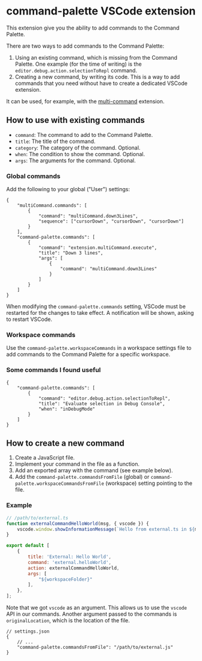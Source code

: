 # command-palette VSCode extension

This extension give you the ability to add commands to the Command Palette.

There are two ways to add commands to the Command Palette:

1. Using an existing command, which is missing from the Command Palette. One example (for the time of writing) is the `editor.debug.action.selectionToRepl` command.
1. Creating a new command, by writing its code. This is a way to add commands that you need without have to create a dedicated VSCode extension.

It can be used, for example, with the [multi-command](https://marketplace.visualstudio.com/items?itemName=ryuta46.multi-command) extension.

## How to use with existing commands

-   `command`: The command to add to the Command Palette.
-   `title`: The title of the command.
-   `category`: The category of the command. Optional.
-   `when`: The condition to show the command. Optional.
-   `args`: The arguments for the command. Optional.

### Global commands

Add the following to your global ("User") settings:

```jsonc
{
    "multiCommand.commands": [
        {
            "command": "multiCommand.down3Lines",
            "sequence": ["cursorDown", "cursorDown", "cursorDown"]
        }
    ],
    "command-palette.commands": [
        {
            "command": "extension.multiCommand.execute",
            "title": "Down 3 lines",
            "args": [
                {
                    "command": "multiCommand.down3Lines"
                }
            ]
        }
    ]
}
```

When modifying the `command-palette.commands` setting, VSCode must be restarted for the changes to take effect.
A notification will be shown, asking to restart VSCode.

### Workspace commands

Use the `command-palette.workspaceCommands` in a workspace settings file to add commands to the Command Palette for a specific workspace.

### Some commands I found useful

```jsonc
{
    "command-palette.commands": [
        {
            "command": "editor.debug.action.selectionToRepl",
            "title": "Evaluate selection in Debug Console",
            "when": "inDebugMode"
        }
    ]
}
```

## How to create a new command

1. Create a JavaScript file.
1. Implement your command in the file as a function.
1. Add an exported array with the command (see example below).
1. Add the `command-palette.commandsFromFile` (global) or `command-palette.workspaceCommandsFromFile` (workspace) setting pointing to the file.

### Example

```javascript
// /path/to/external.ts
function externalCommandHelloWorld(msg, { vscode }) {
    vscode.window.showInformationMessage(`Hello from external.ts in ${msg}!`);
}

export default [
    {
        title: 'External: Hello World',
        command: 'external.helloWorld',
        action: externalCommandHelloWorld,
        args: [
            "${workspaceFolder}"
        ],
    },
];
```

Note that we got `vscode` as an argument. This allows us to use the `vscode` API in our commands.
Another argument passed to the commands is `originalLocation`, which is the location of the file.

```jsonc
// settings.json
{
    // ...
    "command-palette.commandsFromFile": "/path/to/external.js"
}
```
